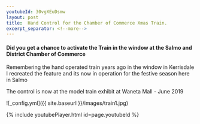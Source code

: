 ```yaml
---
youtubeId: 30vgXEuDsmw
layout: post
title:  Hand Control for the Chamber of Commerce Xmas Train.
excerpt_separator: <!--more-->
---
```


#### Did you get a chance to activate the Train in the window at the Salmo and District Chamber of Commerce 

Remembering the hand operated train years ago in the window in Kerrisdale 
I recreated the feature and its now in operation for the festive 
season here in Salmo

The control is now at the model train exhibit at Waneta Mall - June 2019

![_config.yml]({{ site.baseurl }}/images/train1.jpg)

{% include youtubePlayer.html id=page.youtubeId %}

